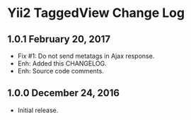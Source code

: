 Yii2 TaggedView Change Log
==========================

1.0.1 February 20, 2017
-----------------------

- Fix #1: Do not send metatags in Ajax response.
- Enh: Added this CHANGELOG.
- Enh: Source code comments.


1.0.0 December 24, 2016
-----------------------------

- Initial release.
